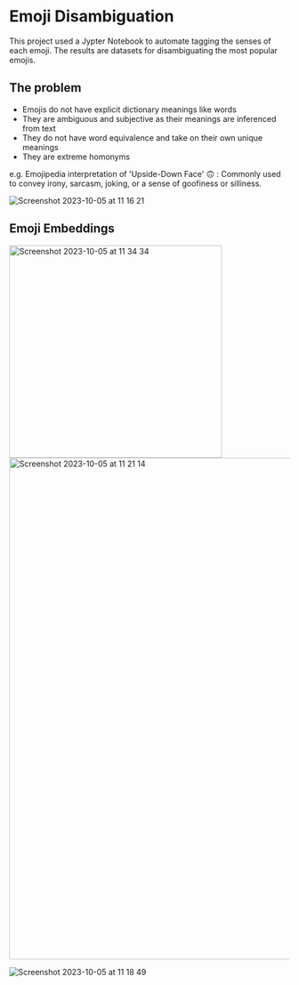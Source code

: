 # Emoji Disambiguation
This project used a Jypter Notebook to automate tagging the senses of each emoji. The results are datasets for disambiguating the most popular emojis. 

## The problem
- Emojis do not have explicit dictionary meanings like words
- They are ambiguous and subjective as their meanings are inferenced from text
- They do not have word equivalence and take on their own unique meanings
- They are extreme homonyms

e.g. Emojipedia interpretation of 'Upside-Down Face' 🙃 : Commonly used to convey irony, sarcasm, joking, or a sense of goofiness or silliness. 

![Screenshot 2023-10-05 at 11 16 21](https://github.com/elenabarry/Emoji-Disambiguation/assets/53048127/bb58e8d2-343f-42f0-b117-823ca6ca0418)

## Emoji Embeddings

<img width="382" alt="Screenshot 2023-10-05 at 11 34 34" src="https://github.com/elenabarry/Emoji-Disambiguation/assets/53048127/e5057a22-6b53-4ecc-bc4b-db90e25fdc99">



<img width="902" alt="Screenshot 2023-10-05 at 11 21 14" src="https://github.com/elenabarry/Emoji-Disambiguation/assets/53048127/3ef58414-dc09-46de-88be-7a6423670147">


![Screenshot 2023-10-05 at 11 18 49](https://github.com/elenabarry/Emoji-Disambiguation/assets/53048127/a53230a9-029e-481e-aa96-b90f4eca6f47)
